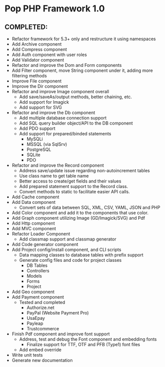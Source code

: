 Pop PHP Framework 1.0
=====================

COMPLETED:
----------
* Refactor framework for 5.3+ only and restructure it using namespaces
* Add Archive component
* Add Compress component
* Add Auth component with user roles
* Add Validator component
* Refactor and improve the Dom and Form components
* Add Filter component, move String component under it, adding more filtering methods
* Improve File component
* Improve the Dir component
* Refactor and improve Image component overall
    - Add save/saveAs/output methods, better chaining, etc.
    - Add support for Imagick
    - Add support for SVG
* Refactor and improve the Db component
    - Add multiple database connection support
    - Add SQL query builder object/API to the DB component
    - Add PDO support
    - Add support for prepared/binded statements
        + MySQLi
        + MSSQL (via SqlSrv)
        + PostgreSQL
        + SQLite
        + PDO
* Refactor and improve the Record component
    - Address save/update issue regarding non-autoincrement tables
    - Use class name to get table name
    - Better access to create/get fields and their values
    - Add prepared statement support to the Record class.
    - Convert methods to static to facilitate easier API calls.
* Add Cache component
* Add Data component
    - Convert sets of data between SQL, XML, CSV, YAML, JSON and PHP
* Add Color component and add it to the components that use color.
* Add Graph component utilizing Image (GD/Imagick/SVG) and Pdf
* Add Http component
* Add MVC component
* Refactor Loader Component
    - Add classmap support and classmap generator
* Add Code generator component
* Add Project config/install component, and CLI scripts
    - Data mapping classes to database tables with prefix support
    - Generate config files and code for project classes
        + DB Tables
        + Controllers
        + Models
        + Forms
        + Project
* Add Geo component
* Add Payment component
    - Tested and completed
        + Authorize.net
        + PayPal (Website Payment Pro)
        + UsaEpay
        + Payleap
        + Trustcommerce
* Finish Pdf component and improve font support
    - Address, test and debug the Font component and embedding fonts
        + Finalize support for TTF, OTF and PFB (Type1) font files
    - Add embed override
* Write unit tests
* Generate new documentation

